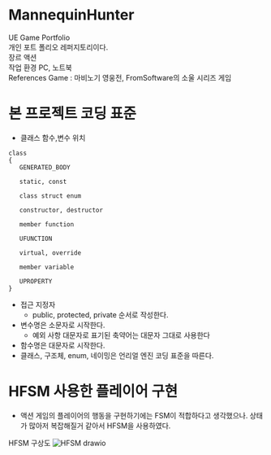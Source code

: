 # MannequinHunter
UE Game Portfolio <br/>
개인 포트 폴리오 레퍼지토리이다. <br/>
장르 액션 <br/>
작업 환경 PC, 노트북 <br/>
References Game : 마비노기 영웅전, FromSoftware의 소울 시리즈 게임 <br/>

# 본 프로젝트 코딩 표준

- 클래스 함수,변수 위치

```
class
{
   GENERATED_BODY

   static, const

   class struct enum

   constructor, destructor

   member function

   UFUNCTION

   virtual, override

   member variable

   UPROPERTY
}
```
- 접근 지정자
  - public, protected, private 순서로 작성한다.
- 변수명은 소문자로 시작한다.
  - 예외 사항 대문자로 표기된 축약어는 대문자 그대로 사용한다 
- 함수명은 대문자로 시작한다.
- 클래스, 구조체, enum, 네이밍은 언리얼 엔진 코딩 표준을 따른다.

# HFSM 사용한 플레이어 구현

- 액션 게임의 플레이어의 행동을 구현하기에는 FSM이 적합하다고 생각했으나. 상태가 많아저 복잡해질거 같아서 HFSM을 사용하였다.

HFSM 구상도
![HFSM drawio](https://github.com/Oh123456/MannequinHunter/assets/57939880/b5f943dc-8804-43a9-97c3-22c9322e67a9)
